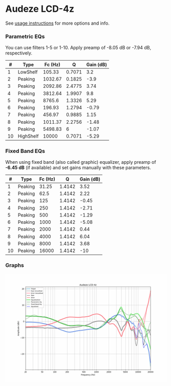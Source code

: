 # Audeze LCD-4z
See [usage instructions](https://github.com/jaakkopasanen/AutoEq#usage) for more options and info.

### Parametric EQs
You can use filters 1-5 or 1-10. Apply preamp of -8.05 dB or -7.94 dB, respectively.

|   # | Type      |   Fc (Hz) |      Q |   Gain (dB) |
|-----|-----------|-----------|--------|-------------|
|   1 | LowShelf  |    105.33 | 0.7071 |        3.2  |
|   2 | Peaking   |   1032.67 | 0.1825 |       -3.9  |
|   3 | Peaking   |   2092.86 | 2.4775 |        3.74 |
|   4 | Peaking   |   3812.64 | 1.9907 |        9.8  |
|   5 | Peaking   |   8765.6  | 1.3326 |        5.29 |
|   6 | Peaking   |    196.93 | 1.2794 |       -0.79 |
|   7 | Peaking   |    456.97 | 0.9885 |        1.15 |
|   8 | Peaking   |   1011.37 | 2.2756 |       -1.48 |
|   9 | Peaking   |   5498.83 | 6      |       -1.07 |
|  10 | HighShelf |  10000    | 0.7071 |       -5.29 |

### Fixed Band EQs
When using fixed band (also called graphic) equalizer, apply preamp of **-6.45 dB** (if available) and set gains manually with these parameters.

|   # | Type    |   Fc (Hz) |      Q |   Gain (dB) |
|-----|---------|-----------|--------|-------------|
|   1 | Peaking |     31.25 | 1.4142 |        3.52 |
|   2 | Peaking |     62.5  | 1.4142 |        2.22 |
|   3 | Peaking |    125    | 1.4142 |       -0.45 |
|   4 | Peaking |    250    | 1.4142 |       -2.71 |
|   5 | Peaking |    500    | 1.4142 |       -1.29 |
|   6 | Peaking |   1000    | 1.4142 |       -5.08 |
|   7 | Peaking |   2000    | 1.4142 |        0.44 |
|   8 | Peaking |   4000    | 1.4142 |        6.04 |
|   9 | Peaking |   8000    | 1.4142 |        3.68 |
|  10 | Peaking |  16000    | 1.4142 |      -10    |

### Graphs
![](./Audeze%20LCD-4z.png)
